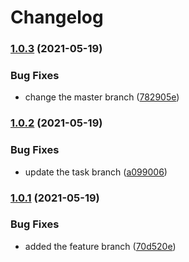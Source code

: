 # Changelog

### [1.0.3](https://www.github.com/goutamp/sample3/compare/v1.0.2...v1.0.3) (2021-05-19)


### Bug Fixes

* change the master branch ([782905e](https://www.github.com/goutamp/sample3/commit/782905e5451a4938da52f25579cfe5b150ecd934))

### [1.0.2](https://www.github.com/goutamp/sample3/compare/v1.0.1...v1.0.2) (2021-05-19)


### Bug Fixes

* update the task branch ([a099006](https://www.github.com/goutamp/sample3/commit/a099006516c2e6f6c1799c7793026d027614b207))

### [1.0.1](https://www.github.com/goutamp/sample3/compare/v1.0.0...v1.0.1) (2021-05-19)


### Bug Fixes

* added the feature branch ([70d520e](https://www.github.com/goutamp/sample3/commit/70d520ed349ed8472dcb8dcbc5d13e695af68e2b))
